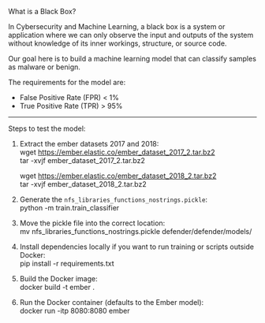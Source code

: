 What is a Black Box?

In Cybersecurity and Machine Learning, a black box is a system or application where we can only observe the input and outputs of the system without knowledge of its inner workings, structure, or source code. 

Our goal here is to build a machine learning model that can classify samples as malware or benign.

The requirements for the model are:

- False Positive Rate (FPR) < 1%  
- True Positive Rate (TPR) > 95%  

---

Steps to test the model:

1. Extract the ember datasets 2017 and 2018:  
    wget https://ember.elastic.co/ember_dataset_2017_2.tar.bz2  
    tar -xvjf ember_dataset_2017_2.tar.bz2  

    wget https://ember.elastic.co/ember_dataset_2018_2.tar.bz2  
    tar -xvjf ember_dataset_2018_2.tar.bz2  

2. Generate the `nfs_libraries_functions_nostrings.pickle`:  
    python -m train.train_classifier  

3. Move the pickle file into the correct location:  
    mv nfs_libraries_functions_nostrings.pickle defender/defender/models/  

4. Install dependencies locally if you want to run training or scripts outside Docker:  
    pip install -r requirements.txt  

5. Build the Docker image:  
    docker build -t ember .  

6. Run the Docker container (defaults to the Ember model):  
    docker run -itp 8080:8080 ember  
